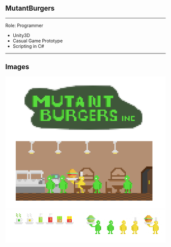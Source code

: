 ## MutantBurgers

---
Role: Programmer

* Unity3D
* Casual Game Prototype
* Scripting in C#
---
Images
---
<img src="images/MutantBurgerGame.PNG?raw=true"/>
<img src="images/MutantBurgers.jpg?raw=true"/>
